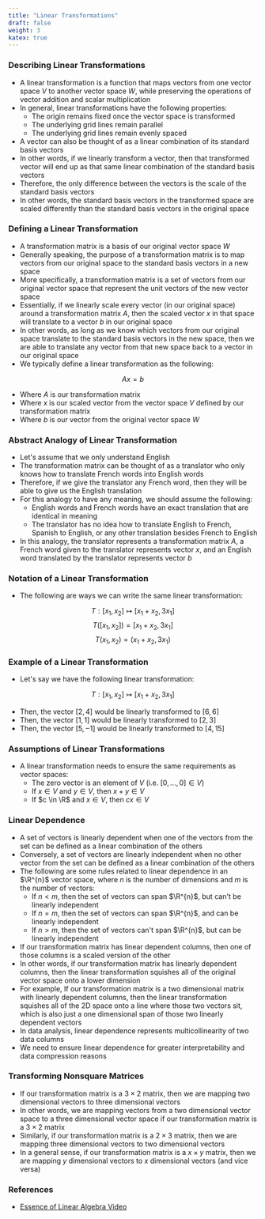 ```yaml
---
title: "Linear Transformations"
draft: false
weight: 3
katex: true
---
```


### Describing Linear Transformations
- A linear transformation is a function that maps vectors from one vector space $V$ to another vector space $W$, while preserving the operations of vector addition and scalar multiplication
- In general, linear transformations have the following properties:
	- The origin remains fixed once the vector space is transformed
	- The underlying grid lines remain parallel
	- The underlying grid lines remain evenly spaced
- A vector can also be thought of as a linear combination of its standard basis vectors
- In other words, if we linearly transform a vector, then that transformed vector will end up as that same linear combination of the standard basis vectors
- Therefore, the only difference between the vectors is the scale of the standard basis vectors
- In other words, the standard basis vectors in the transformed space are scaled differently than the standard basis vectors in the original space

### Defining a Linear Transformation
- A transformation matrix is a basis of our original vector space $W$
- Generally speaking, the purpose of a transformation matrix is to map vectors from our original space to the standard basis vectors in a new space
- More specifically, a transformation matrix is a set of vectors from our original vector space that represent the unit vectors of the new vector space
- Essentially, if we linearly scale every vector (in our original space) around a transformation matrix $A$, then the scaled vector $x$ in that space will translate to a vector $b$ in our original space
- In other words, as long as we know which vectors from our original space translate to the standard basis vectors in the new space, then we are able to translate any vector from that new space back to a vector in our original space
- We typically define a linear transformation as the following:

$$ Ax = b $$

- Where $A$ is our transformation matrix
- Where $x$ is our scaled vector from the vector space $V$ defined by our transformation matrix
- Where $b$ is our vector from the original vector space $W$

### Abstract Analogy of Linear Transformation
- Let's assume that we only understand English
- The transformation matrix can be thought of as a translator who only knows how to translate French words into English words
- Therefore, if we give the translator any French word, then they will be able to give us the English translation
- For this analogy to have any meaning, we should assume the following:
	- English words and French words have an exact translation that are identical in meaning
	- The translator has no idea how to translate English to French, Spanish to English, or any other translation besides French to English
- In this analogy, the translator represents a transformation matrix $A$, a French word given to the translator represents vector $x$, and an English word translated by the translator represents vector $b$

### Notation of a Linear Transformation
- The following are ways we can write the same linear transformation:

$$ T:[x_{1}, x_{2}] \mapsto [x_{1}+x_{2}, 3x_{1}] $$
$$ T([x_{1}, x_{2}]) = [x_{1}+x_{2}, 3x_{1}] $$
$$ T(x_{1}, x_{2}) = (x_{1}+x_{2}, 3x_{1}) $$

### Example of a Linear Transformation
- Let's say we have the following linear transformation:

$$ T:[x_{1}, x_{2}] \mapsto [x_{1}+x_{2}, 3x_{1}] $$

- Then, the vector $[2, 4]$ would be linearly transformed to $[6, 6]$
- Then, the vector $[1, 1]$ would be linearly transformed to $[2, 3]$
- Then, the vector $[5, -1]$ would be linearly transformed to $[4, 15]$

### Assumptions of Linear Transformations
- A linear transformation needs to ensure the same requirements as vector spaces:
	- The zero vector is an element of $V$ (i.e. $[0, ..., 0] \in V$)
	- If $x \in V$ and $y \in V$, then $x+y \in V$
	- If $c \in \R$ and $x \in V$, then $cx \in V$

### Linear Dependence
- A set of vectors is linearly dependent when one of the vectors from the set can be defined as a linear combination of the others
- Conversely, a set of vectors are linearly independent when no other vector from the set can be defined as a linear combination of the others
- The following are some rules related to linear dependence in an $\R^{n}$ vector space, where $n$ is the number of dimensions and $m$ is the number of vectors:
	- If $n < m$, then the set of vectors can span $\R^{n}$, but can't be linearly independent
	- If $n = m$, then the set of vectors can span $\R^{n}$, and can be linearly independent
	- If $n > m$, then the set of vectors can't span $\R^{n}$, but can be linearly independent
- If our transformation matrix has linear dependent columns, then one of those columns is a scaled version of the other
- In other words, if our transformation matrix has linearly dependent columns, then the linear transformation squishes all of the original vector space onto a lower dimension
- For example, If our transformation matrix is a two dimensional matrix with linearly dependent columns, then the linear transformation squishes all of the 2D space onto a line where those two vectors sit, which is also just a one dimensional span of those two linearly dependent vectors
- In data analysis, linear dependence represents multicollinearity of two data columns
- We need to ensure linear dependence for greater interpretability and data compression reasons

### Transforming Nonsquare Matrices
- If our transformation matrix is a $3 \times 2$ matrix, then we are mapping two dimensional vectors to three dimensional vectors
- In other words, we are mapping vectors from a two dimensional vector space to a three dimensional vector space if our transformation matrix is a $3 \times 2$ matrix
- Similarly, if our transformation matrix is a $2 \times 3$ matrix, then we are mapping three dimensional vectors to two dimensional vectors
- In a general sense, if our transformation matrix is a $x \times y$ matrix, then we are mapping $y$ dimensional vectors to $x$ dimensional vectors (and vice versa)

### References
- [Essence of Linear Algebra Video](https://www.youtube.com/watch?v=kYB8IZa5AuE&list=PLZHQObOWTQDPD3MizzM2xVFitgF8hE_ab&index=3)
